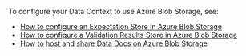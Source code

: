 To configure your Data Context to use Azure Blob Storage, see:
- [How to configure an Expectation Store in Azure Blob Storage](/oss/guides/setup/configuring_metadata_stores/configure_expectation_stores.md)
- [How to configure a Validation Results Store in Azure Blob Storage](/oss/guides/setup/configuring_metadata_stores/configure_result_stores.md)
- [How to host and share Data Docs on Azure Blob Storage](/oss/guides/setup/configuring_data_docs/host_and_share_data_docs.md)